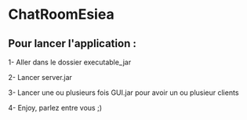# ChatRoomEsiea

## Pour lancer l'application :
 1- Aller dans le dossier executable_jar
 
 2- Lancer server.jar
 
 3- Lancer une ou plusieurs fois GUI.jar pour avoir un ou plusieur clients
 
 4- Enjoy, parlez entre vous ;)
